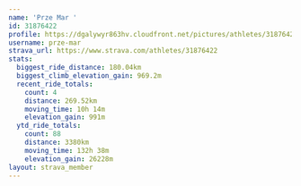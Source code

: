 ```yaml
---
name: 'Prze Mar '
id: 31876422
profile: https://dgalywyr863hv.cloudfront.net/pictures/athletes/31876422/22548952/4/large.jpg
username: prze-mar
strava_url: https://www.strava.com/athletes/31876422
stats:
  biggest_ride_distance: 180.04km
  biggest_climb_elevation_gain: 969.2m
  recent_ride_totals:
    count: 4
    distance: 269.52km
    moving_time: 10h 14m
    elevation_gain: 991m
  ytd_ride_totals:
    count: 88
    distance: 3380km
    moving_time: 132h 38m
    elevation_gain: 26228m
layout: strava_member
--- 
```

